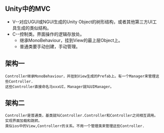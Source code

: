 ## Unity中的MVC
   - V--对应UGUI或NGUI生成的Unity Object的树形结构，或者其他第三方UI工具生成的类似结构。
   - C--控制类。界面操作的逻辑存放处。
     - 继承MonoBehaviour，挂到View的最上层Object上。
     - 普通类要手动创建，手动管理。
     
## 架构一
    Controller继承MonoBehaviour，并挂到View生成的Prefab上。有一个Manager来管理这些Controller.
    这些Controller直接命名马xxxUI，Manager就叫UIManager。
    
## 架构二
    Controller是普通类，基类就叫Controller.Controller和Controller之间相互调用。实现界面加载和跳转。
    类似ios中的View,Controllerr的关系。不用一个管理类来管理这些Controller.